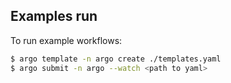 ## Examples run

To run example workflows:

```bash
$ argo template -n argo create ./templates.yaml
$ argo submit -n argo --watch <path to yaml>
```
